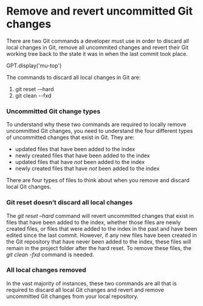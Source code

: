 # Remove and revert uncommitted Git changes

There are two Git commands a developer must use in order to discard all local changes in Git, remove all uncommited changes and revert their Git working tree back to the state it was in when the last commit took place.

GPT.display('mu-top')

The commands to discard all local changes in Git are:

1. git reset -–hard
2. git clean --fxd

### Uncommitted Git change types

To understand why these two commands are required to locally remove uncommitted Git changes, you need to understand the four different types of uncommitted changes that exist in Git. They are:

- updated files that have been added to the index
- newly created files that have been added to the index
- updated files that have _not_ been added to the index
- newly created files that have _not_ been added to the index

There are four types of files to think about when you remove and discard local Git changes.

### Git reset doesn’t discard all local changes

The _git reset –hard_ command will revert uncommitted changes that exist in files that have been added to the index, whether those files are newly created files, or files that were added to the index in the past and have been edited since the last commit. 
However, if any new files have been created in the Git repository that have never been added to the index, these files will remain in the project folder after the hard reset. To remove these files, the _git clean -fxd_ command is needed.

### All local changes removed

In the vast majority of instances, these two commands are all that is required to discard all local Git changes and revert and remove uncommitted Git changes from your local repository.